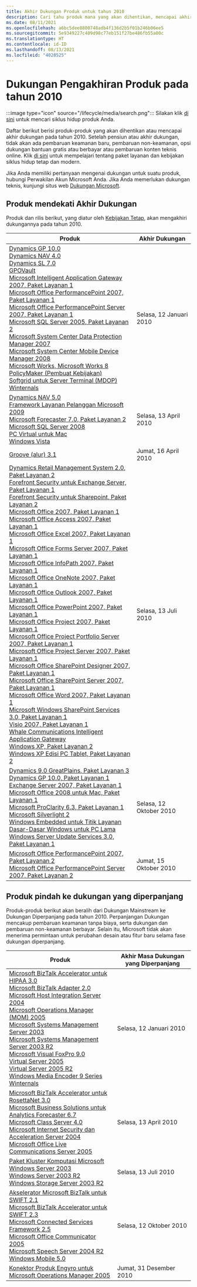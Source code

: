 ```yaml
---
title: Akhir Dukungan Produk untuk tahun 2010
description: Cari tahu produk mana yang akan dihentikan, mencapai akhir dukungan, atau beralih dari dukungan mainstream ke dukungan diperpanjang pada tahun 2010.
ms.date: 08/11/2021
ms.openlocfilehash: a6bc5dee8800748adb4f136d2b5f01b246b06ee5
ms.sourcegitcommit: 5e9349227c409d98c77eb151f27be486fb55a00c
ms.translationtype: HT
ms.contentlocale: id-ID
ms.lasthandoff: 08/13/2021
ms.locfileid: "4028525"
---
```

# <a name="products-ending-support-in-2010"></a>Dukungan Pengakhiran Produk pada tahun 2010

:::image type="icon" source="/lifecycle/media/search.png":::
Silakan klik [di sini](/lifecycle/products/) untuk mencari siklus hidup produk Anda.

Daftar berikut berisi produk-produk yang akan dihentikan atau mencapai akhir dukungan pada tahun 2010. Setelah pensiun atau akhir dukungan, tidak akan ada pembaruan keamanan baru, pembaruan non-keamanan, opsi dukungan bantuan gratis atau berbayar atau pembaruan konten teknis online. Klik [di sini](/lifecycle/overview/product-end-of-support-overview) untuk mempelajari tentang paket layanan dan kebijakan siklus hidup tetap dan modern.

Jika Anda memiliki pertanyaan mengenai dukungan untuk suatu produk, hubungi Perwakilan Akun Microsoft Anda. Jika Anda memerlukan dukungan teknis, kunjungi situs web [Dukungan Microsoft](https://support.microsoft.com/contactus/?ws=support).





## <a name="products-reaching-end-of-support"></a>Produk mendekati Akhir Dukungan

Produk dan rilis berikut, yang diatur oleh [Kebijakan Tetap](/lifecycle/policies/fixed), akan mengakhiri dukungannya pada tahun 2010.

| Produk | Akhir Dukungan |
| --- | --- |
| [Dynamics GP 10.0](/lifecycle/products/dynamics-gp-100?branch=live)<br>[Dynamics NAV 4.0](/lifecycle/products/dynamics-nav-40?branch=live)<br>[Dynamics SL 7.0](/lifecycle/products/dynamics-sl-70?branch=live)<br>[GPOVault](/lifecycle/products/gpovault?branch=live)<br>[Microsoft Intelligent Application Gateway 2007, Paket Layanan 1](/lifecycle/products/intelligent-application-gateway-2007?branch=live)<br>[Microsoft Office PerformancePoint 2007, Paket Layanan 1](/lifecycle/products/microsoft-office-performancepoint-2007?branch=live)<br>[Microsoft Office PerformancePoint Server 2007, Paket Layanan 1](/lifecycle/products/microsoft-office-performancepoint-server-2007?branch=live)<br>[Microsoft SQL Server 2005, Paket Layanan 2](/lifecycle/products/microsoft-sql-server-2005?branch=live)<br>[Microsoft System Center Data Protection Manager 2007](/lifecycle/products/microsoft-system-center-data-protection-manager-2007?branch=live)<br>[Microsoft System Center Mobile Device Manager 2008](/lifecycle/products/microsoft-system-center-mobile-device-manager-2008?branch=live)<br>[Microsoft Works, Microsoft Works 8](/lifecycle/products/microsoft-works?branch=live)<br>[PolicyMaker (Pembuat Kebijakan)](/lifecycle/products/policymaker?branch=live)<br>[Softgrid untuk Server Terminal (MDOP)](/lifecycle/products/softgrid-for-terminal-server-mdop?branch=live)<br>[Winternals](/lifecycle/products/winternals?branch=live)<br> | Selasa, 12 Januari 2010 |
| [Dynamics NAV 5.0](/lifecycle/products/dynamics-nav-50?branch=live)<br>[Framework Layanan Pelanggan Microsoft 2009](/lifecycle/products/microsoft-customer-care-framework-2009?branch=live)<br>[Microsoft Forecaster 7.0, Paket Layanan 2](/lifecycle/products/microsoft-forecaster-70?branch=live)<br>[Microsoft SQL Server 2008](/lifecycle/products/microsoft-sql-server-2008?branch=live)<br>[PC Virtual untuk Mac](/lifecycle/products/virtual-pc-for-mac?branch=live)<br>[Windows Vista](/lifecycle/products/windows-vista?branch=live)<br> | Selasa, 13 April 2010 |
| [Groove (alur) 3.1](/lifecycle/products/groove-31?branch=live)<br> | Jumat, 16 April 2010 |
| [Dynamics Retail Management System 2.0, Paket Layanan 2](/lifecycle/products/dynamics-retail-management-system-20?branch=live)<br>[Forefront Security untuk Exchange Server, Paket Layanan 1](/lifecycle/products/forefront-security-for-exchange-server?branch=live)<br>[Forefront Security untuk Sharepoint, Paket Layanan 2](/lifecycle/products/forefront-security-for-sharepoint?branch=live)<br>[Microsoft Office 2007, Paket Layanan 1](/lifecycle/products/microsoft-office-2007?branch=live)<br>[Microsoft Office Access 2007, Paket Layanan 1](/lifecycle/products/microsoft-office-access-2007?branch=live)<br>[Microsoft Office Excel 2007, Paket Layanan 1](/lifecycle/products/microsoft-office-excel-2007?branch=live)<br>[Microsoft Office Forms Server 2007, Paket Layanan 1](/lifecycle/products/microsoft-office-forms-server-2007?branch=live)<br>[Microsoft Office InfoPath 2007, Paket Layanan 1](/lifecycle/products/microsoft-office-infopath-2007?branch=live)<br>[Microsoft Office OneNote 2007, Paket Layanan 1](/lifecycle/products/microsoft-office-onenote-2007?branch=live)<br>[Microsoft Office Outlook 2007, Paket Layanan 1](/lifecycle/products/microsoft-office-outlook-2007?branch=live)<br>[Microsoft Office PowerPoint 2007, Paket Layanan 1](/lifecycle/products/microsoft-office-powerpoint-2007?branch=live)<br>[Microsoft Office Project 2007, Paket Layanan 1](/lifecycle/products/microsoft-office-project-2007?branch=live)<br>[Microsoft Office Project Portfolio Server 2007, Paket Layanan 1](/lifecycle/products/microsoft-office-project-portfolio-server-2007?branch=live)<br>[Microsoft Office Project Server 2007, Paket Layanan 1](/lifecycle/products/microsoft-office-project-server-2007?branch=live)<br>[Microsoft Office SharePoint Designer 2007, Paket Layanan 1](/lifecycle/products/microsoft-office-sharepoint-designer-2007?branch=live)<br>[Microsoft Office SharePoint Server 2007, Paket Layanan 1](/lifecycle/products/microsoft-office-sharepoint-server-2007?branch=live)<br>[Microsoft Office Word 2007, Paket Layanan 1](/lifecycle/products/microsoft-office-word-2007?branch=live)<br>[Microsoft Windows SharePoint Services 3.0, Paket Layanan 1](/lifecycle/products/microsoft-windows-sharepoint-services-30?branch=live)<br>[Visio 2007, Paket Layanan 1](/lifecycle/products/visio-2007?branch=live)<br>[Whale Communications Intelligent Application Gateway](/lifecycle/products/whale-communications-intelligent-application-gateway?branch=live)<br>[Windows XP, Paket Layanan 2](/lifecycle/products/windows-xp?branch=live)<br>[Windows XP Edisi PC Tablet, Paket Layanan 2](/lifecycle/products/windows-xp-tablet-pc-edition?branch=live)<br> | Selasa, 13 Juli 2010 |
| [Dynamics 9.0 GreatPlains, Paket Layanan 3](/lifecycle/products/dynamics-90-greatplains?branch=live)<br>[Dynamics GP 10.0, Paket Layanan 1](/lifecycle/products/dynamics-gp-100?branch=live)<br>[Exchange Server 2007, Paket Layanan 1](/lifecycle/products/exchange-server-2007?branch=live)<br>[Microsoft Office 2008 untuk Mac, Paket Layanan 1](/lifecycle/products/microsoft-office-2008-for-mac?branch=live)<br>[Microsoft ProClarity 6.3, Paket Layanan 1](/lifecycle/products/microsoft-proclarity-63?branch=live)<br>[Microsoft Silverlight 2](/lifecycle/products/microsoft-silverlight-2?branch=live)<br>[Windows Embedded untuk Titik Layanan](/lifecycle/products/windows-embedded-for-point-of-service?branch=live)<br>[Dasar-Dasar Windows untuk PC Lama](/lifecycle/products/windows-fundamentals-for-legacy-pcs?branch=live)<br>[Windows Server Update Services 3.0, Paket Layanan 1](/lifecycle/products/windows-server-update-services-30?branch=live)<br> | Selasa, 12 Oktober 2010 |
| [Microsoft Office PerformancePoint 2007, Paket Layanan 2](/lifecycle/products/microsoft-office-performancepoint-2007?branch=live)<br>[Microsoft Office PerformancePoint Server 2007, Paket Layanan 2](/lifecycle/products/microsoft-office-performancepoint-server-2007?branch=live)<br> | Jumat, 15 Oktober 2010 |


## <a name="products-moving-to-extended-support"></a>Produk pindah ke dukungan yang diperpanjang

Produk-produk berikut akan beralih dari Dukungan Mainstream ke Dukungan Diperpanjang pada tahun 2010. Perpanjangan Dukungan mencakup pembaruan keamanan tanpa biaya, serta dukungan dan pembaruan non-keamanan berbayar. Selain itu, Microsoft tidak akan menerima permintaan untuk perubahan desain atau fitur baru selama fase dukungan diperpanjang.

| Produk | Akhir Masa Dukungan yang Diperpanjang |
| --- | --- |
| [Microsoft BizTalk Accelerator untuk HIPAA 3.0](/lifecycle/products/microsoft-biztalk-accelerator-for-hipaa-30?branch=live)<br>[Microsoft BizTalk Adapter 2.0](/lifecycle/products/microsoft-biztalk-adapter-20?branch=live)<br>[Microsoft Host Integration Server 2004](/lifecycle/products/microsoft-host-integration-server-2004?branch=live)<br>[Microsoft Operations Manager (MOM) 2005](/lifecycle/products/microsoft-operations-manager-2005?branch=live)<br>[Microsoft Systems Management Server 2003](/lifecycle/products/microsoft-systems-management-server-2003?branch=live)<br>[Microsoft Systems Management Server 2003 R2](/lifecycle/products/microsoft-systems-management-server-2003-r2?branch=live)<br>[Microsoft Visual FoxPro 9.0](/lifecycle/products/microsoft-visual-foxpro-90?branch=live)<br>[Virtual Server 2005](/lifecycle/products/virtual-server-2005?branch=live)<br>[Virtual Server 2005 R2](/lifecycle/products/virtual-server-2005-r2?branch=live)<br>[Windows Media Encoder 9 Series](/lifecycle/products/windows-media-encoder-9-series?branch=live)<br>[Winternals](/lifecycle/products/winternals?branch=live)<br> | Selasa, 12 Januari 2010 |
| [Microsoft BizTalk Accelerator untuk RosettaNet 3.0](/lifecycle/products/microsoft-biztalk-accelerator-for-rosettanet-30?branch=live)<br>[Microsoft Business Solutions untuk Analytics Forecaster 6.7](/lifecycle/products/microsoft-business-solutions-for-analytics-forecaster-67?branch=live)<br>[Microsoft Class Server 4.0](/lifecycle/products/microsoft-class-server-40?branch=live)<br>[Microsoft Internet Security dan Acceleration Server 2004](/lifecycle/products/microsoft-internet-security-and-acceleration-server-2004?branch=live)<br>[Microsoft Office Live Communications Server 2005](/lifecycle/products/microsoft-office-live-communications-server-2005?branch=live)<br> | Selasa, 13 April 2010 |
| [Paket Kluster Komputasi Microsoft](/lifecycle/products/microsoft-compute-cluster-pack?branch=live)<br>[Windows Server 2003](/lifecycle/products/windows-server-2003-?branch=live)<br>[Windows Server 2003 R2](/lifecycle/products/windows-server-2003-r2?branch=live)<br>[Windows Storage Server 2003 R2](/lifecycle/products/windows-storage-server-2003-r2?branch=live)<br> | Selasa, 13 Juli 2010 |
| [Akselerator Microsoft BizTalk untuk SWIFT 2.1](/lifecycle/products/microsoft-biztalk-accelerator-for-swift-21?branch=live)<br>[Microsoft BizTalk Accelerator untuk SWIFT 2.3](/lifecycle/products/microsoft-biztalk-accelerator-for-swift-23?branch=live)<br>[Microsoft Connected Services Framework 2.5](/lifecycle/products/microsoft-connected-services-framework-25?branch=live)<br>[Microsoft Office Communicator 2005](/lifecycle/products/microsoft-office-communicator-2005?branch=live)<br>[Microsoft Speech Server 2004 R2](/lifecycle/products/microsoft-speech-server-2004-r2?branch=live)<br>[Windows Mobile 5.0](/lifecycle/products/windows-mobile-50?branch=live)<br> | Selasa, 12 Oktober 2010 |
| [Konektor Produk Engyro untuk Microsoft Operations Manager 2005](/lifecycle/products/engyro-product-connectors-for-microsoft-operations-manager-2005?branch=live)<br> | Jumat, 31 Desember 2010 |

